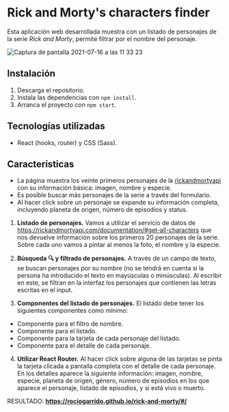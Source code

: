 # Rick and Morty's characters finder 

Esta aplicación web desarrollada muestra con un listado de personajes de la serie _Rick and Morty_, permite filtrar por el nombre del personaje.

![Captura de pantalla 2021-07-16 a las 11 33 23](https://user-images.githubusercontent.com/77678575/125926665-6d90b631-1351-4b2b-8265-51aada11f177.png)

## Instalación

1. Descarga el repositorio.
2. Instala las dependencias con ```npm install```.
3. Arranca el proyecto con ```npm start```.
   

## Tecnologías utilizadas

- React (hooks, router) y CSS (Sass).


## Características

-  La página muestra los veinte primeros personajes de la [rickandmortyapi](https://rickandmortyapi.com/documentation/#get-all-characters) con su información básica: imagen, nombre y especie.
-  Es posible buscar más personajes de la serie a través del formulario.
-  Al hacer click sobre un personaje se expande su información completa, incluyendo planeta de origen, número de episodios y status.

1. **Listado de personajes.**
   Vamos a utilizar el servicio de datos de https://rickandmortyapi.com/documentation/#get-all-characters que nos devuelve información sobre los primeros 20 personajes de la serie. Sobre cada uno vamos a pintar al menos la foto, el nombre y la especie.

2. **Búsqueda 🔍 y filtrado de personajes.**
   A través de un campo de texto, se buscan personajes por su nombre (no se tendrá en cuenta si la persona ha introducido el texto en mayúsculas o minúsculas). Al escribir en este, se filtran en la interfaz los personajes que contienen las letras escritas en el input.

3. **Componentes del listado de personajes.**
   El listado debe tener los siguientes componentes como mínimo:

- Componente para el filtro de nombre.
- Componente para el listado.
- Componente para la tarjeta de cada personaje del listado.
- Componente para el detalle de cada personaje.

4. **Utilizar React Router.**
   Al hacer click sobre alguna de las tarjetas se pinta la tarjeta clicada a pantalla completa con el detalle de cada personaje. En los detalles aparece la siguiente información: imagen, nombre, especie, planeta de origen, género, número de episodios en los que aparece el personaje, listado de episodios, y si está vivo o muerto.

RESULTADO:
**https://rociogarrido.github.io/rick-and-morty/#/**

